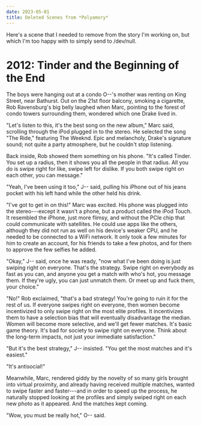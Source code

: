 ```yaml
---
date: 2023-05-01
title: Deleted Scenes from *Polyamory*
---
```


Here's a scene that I needed to remove from the story I'm working on, but which I'm too happy with to simply send to /dev/null.

# 2012: Tinder and the Beginning of the End

The boys were hanging out at a condo O--'s mother was renting on King Street, near Bathurst. Out on the 21st floor balcony, smoking a cigarette, Rob Ravensburg's big belly laughed when Marc, pointing to the forest of condo towers surrounding them, wondered which one Drake lived in.

"Let's listen to this, it's the best song on the new album," Marc said, scrolling through the iPod plugged in to the stereo. He selected the song "The Ride," featuring The Weeknd. Epic and melancholy, Drake's signature sound; not quite a party atmosphere, but he couldn't stop listening.

Back inside, Rob showed them something on his phone. "It's called Tinder. You set up a radius, then it shows you all the people in that radius. All you do is swipe right for like, swipe left for dislike. If you both swipe right on each other, you can message."

"Yeah, I've been using it too," J-- said, pulling his iPhone out of his jeans pocket with his left hand while the other held his drink.

"I've got to get in on this!" Marc was excited. His phone was plugged into the stereo---except it wasn't a phone, but a product called the iPod Touch. It resembled the iPhone, just more flimsy, and without the PCIe chip that could communicate with satellites. He could use apps like the others, although they did not run as well on his device's weaker CPU, and he needed to be connected to a WiFi network. It only took a few minutes for him to create an account, for his friends to take a few photos, and for them to approve the few selfies he added.

"Okay," J-- said, once he was ready, "now what I've been doing is just swiping right on everyone. That's the strategy. Swipe right on everybody as fast as you can, and anyone you get a match with who's hot, you message them. If they're ugly, you can just unmatch them. Or meet up and fuck them, your choice."

"No!" Rob exclaimed, "that's a bad strategy! You're going to ruin it for the rest of us. If everyone swipes right on everyone, then women become incentivized to only swipe right on the most elite profiles. It incentivizes them to have a selection bias that will eventually disadvantage the median. Women will become more selective, and we'll get fewer matches. It's basic game theory. It's bad for society to swipe right on everyone. Think about the long-term impacts, not just your immediate satisfaction."

"But it's the best strategy," J-- insisted. "You get the most matches and it's easiest."

"It's antisocial!"

Meanwhile, Marc, rendered giddy by the novelty of so many girls brought into virtual proximity, and already having received multiple matches, wanted to swipe faster and faster---and in order to speed up the process, he naturally stopped looking at the profiles and simply swiped right on each new photo as it appeared. And the matches kept coming.

"Wow, you must be really hot," O-- said.
